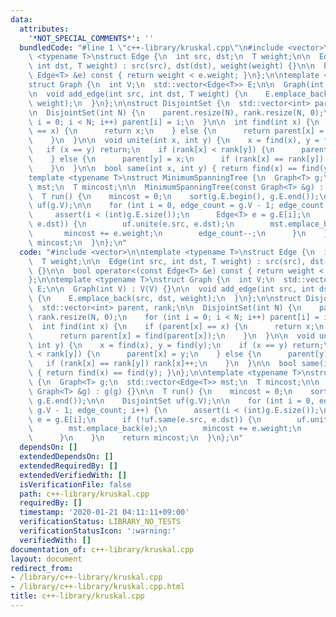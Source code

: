 ```yaml
---
data:
  attributes:
    '*NOT_SPECIAL_COMMENTS*': ''
  bundledCode: "#line 1 \"c++-library/kruskal.cpp\"\n#include <vector>\n\ntemplate\
    \ <typename T>\nstruct Edge {\n  int src, dst;\n  T weight;\n\n  Edge(int src,\
    \ int dst, T weight) : src(src), dst(dst), weight(weight) {}\n\n  bool operator<(const\
    \ Edge<T> &e) const { return weight < e.weight; }\n};\n\ntemplate <typename T>\n\
    struct Graph {\n  int V;\n  std::vector<Edge<T>> E;\n\n  Graph(int V) : V(V) {}\n\
    \n  void add_edge(int src, int dst, T weight) {\n    E.emplace_back(src, dst,\
    \ weight);\n  }\n};\n\nstruct DisjointSet {\n  std::vector<int> parent, rank;\n\
    \n  DisjointSet(int N) {\n    parent.resize(N), rank.resize(N, 0);\n    for (int\
    \ i = 0; i < N; i++) parent[i] = i;\n  }\n\n  int find(int x) {\n    if (parent[x]\
    \ == x) {\n      return x;\n    } else {\n      return parent[x] = find(parent[x]);\n\
    \    }\n  }\n\n  void unite(int x, int y) {\n    x = find(x), y = find(y);\n \
    \   if (x == y) return;\n    if (rank[x] < rank[y]) {\n      parent[x] = y;\n\
    \    } else {\n      parent[y] = x;\n      if (rank[x] == rank[y]) rank[x]++;\n\
    \    }\n  }\n\n  bool same(int x, int y) { return find(x) == find(y); }\n};\n\n\
    template <typename T>\nstruct MinimumSpanningTree {\n  Graph<T> g;\n  std::vector<Edge<T>>\
    \ mst;\n  T mincost;\n\n  MinimumSpanningTree(const Graph<T> &g) : g(g) {}\n\n\
    \  T run() {\n    mincost = 0;\n    sort(g.E.begin(), g.E.end());\n\n    DisjointSet\
    \ uf(g.V);\n\n    for (int i = 0, edge_count = g.V - 1; edge_count; i++) {\n \
    \     assert(i < (int)g.E.size());\n      Edge<T> e = g.E[i];\n      if (!uf.same(e.src,\
    \ e.dst)) {\n        uf.unite(e.src, e.dst);\n        mst.emplace_back(e);\n \
    \       mincost += e.weight;\n        edge_count--;\n      }\n    }\n    return\
    \ mincost;\n  }\n};\n"
  code: "#include <vector>\n\ntemplate <typename T>\nstruct Edge {\n  int src, dst;\n\
    \  T weight;\n\n  Edge(int src, int dst, T weight) : src(src), dst(dst), weight(weight)\
    \ {}\n\n  bool operator<(const Edge<T> &e) const { return weight < e.weight; }\n\
    };\n\ntemplate <typename T>\nstruct Graph {\n  int V;\n  std::vector<Edge<T>>\
    \ E;\n\n  Graph(int V) : V(V) {}\n\n  void add_edge(int src, int dst, T weight)\
    \ {\n    E.emplace_back(src, dst, weight);\n  }\n};\n\nstruct DisjointSet {\n\
    \  std::vector<int> parent, rank;\n\n  DisjointSet(int N) {\n    parent.resize(N),\
    \ rank.resize(N, 0);\n    for (int i = 0; i < N; i++) parent[i] = i;\n  }\n\n\
    \  int find(int x) {\n    if (parent[x] == x) {\n      return x;\n    } else {\n\
    \      return parent[x] = find(parent[x]);\n    }\n  }\n\n  void unite(int x,\
    \ int y) {\n    x = find(x), y = find(y);\n    if (x == y) return;\n    if (rank[x]\
    \ < rank[y]) {\n      parent[x] = y;\n    } else {\n      parent[y] = x;\n   \
    \   if (rank[x] == rank[y]) rank[x]++;\n    }\n  }\n\n  bool same(int x, int y)\
    \ { return find(x) == find(y); }\n};\n\ntemplate <typename T>\nstruct MinimumSpanningTree\
    \ {\n  Graph<T> g;\n  std::vector<Edge<T>> mst;\n  T mincost;\n\n  MinimumSpanningTree(const\
    \ Graph<T> &g) : g(g) {}\n\n  T run() {\n    mincost = 0;\n    sort(g.E.begin(),\
    \ g.E.end());\n\n    DisjointSet uf(g.V);\n\n    for (int i = 0, edge_count =\
    \ g.V - 1; edge_count; i++) {\n      assert(i < (int)g.E.size());\n      Edge<T>\
    \ e = g.E[i];\n      if (!uf.same(e.src, e.dst)) {\n        uf.unite(e.src, e.dst);\n\
    \        mst.emplace_back(e);\n        mincost += e.weight;\n        edge_count--;\n\
    \      }\n    }\n    return mincost;\n  }\n};\n"
  dependsOn: []
  extendedDependsOn: []
  extendedRequiredBy: []
  extendedVerifiedWith: []
  isVerificationFile: false
  path: c++-library/kruskal.cpp
  requiredBy: []
  timestamp: '2020-01-21 04:11:11+09:00'
  verificationStatus: LIBRARY_NO_TESTS
  verificationStatusIcon: ':warning:'
  verifiedWith: []
documentation_of: c++-library/kruskal.cpp
layout: document
redirect_from:
- /library/c++-library/kruskal.cpp
- /library/c++-library/kruskal.cpp.html
title: c++-library/kruskal.cpp
---
```

